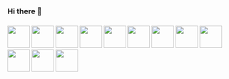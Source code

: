 ### Hi there 👋
<h3 aling=left>
  <img width="50" height="50" src="https://cdn.jsdelivr.net/gh/devicons/devicon/icons/swift/swift-original.svg" />
  <img width="50" height="50" src="https://cdn.jsdelivr.net/gh/devicons/devicon/icons/objectivec/objectivec-plain.svg" />
  <img width="50" height="50" src="https://cdn.jsdelivr.net/gh/devicons/devicon/icons/angularjs/angularjs-original.svg" />
  <img width="50" height="50" src="https://cdn.jsdelivr.net/gh/devicons/devicon/icons/nodejs/nodejs-original.svg" />
  <img width="50" height="50" src="https://cdn.jsdelivr.net/gh/devicons/devicon/icons/typescript/typescript-original.svg" />
  <img width="50" height="50" src="https://cdn.jsdelivr.net/gh/devicons/devicon/icons/javascript/javascript-original.svg" />
  <img width="50" height="50" src="https://cdn.jsdelivr.net/gh/devicons/devicon/icons/spring/spring-original.svg" />
  <img width="50" height="50" src="https://cdn.jsdelivr.net/gh/devicons/devicon/icons/java/java-original-wordmark.svg" />
  <img width="50" height="50" src="https://cdn.jsdelivr.net/gh/devicons/devicon/icons/cplusplus/cplusplus-original.svg" />
  <img width="50" height="50" src="https://cdn.jsdelivr.net/gh/devicons/devicon/icons/c/c-original.svg" />
  <img width="50" height="50" src="https://cdn.jsdelivr.net/gh/devicons/devicon/icons/xcode/xcode-original.svg" />
  <img width="50" height="50" src="https://cdn.jsdelivr.net/gh/devicons/devicon/icons/visualstudio/visualstudio-plain.svg" />
</h3>

<!--
**diegoccastano/diegoccastano** is a ✨ _special_ ✨ repository because its `README.md` (this file) appears on your GitHub profile.

Here are some ideas to get you started:

- 🔭 I’m currently working on ...
- 🌱 I’m currently learning ...
- 👯 I’m looking to collaborate on ...
- 🤔 I’m looking for help with ...
- 💬 Ask me about ...
- 📫 How to reach me: ...
- 😄 Pronouns: ...
- ⚡ Fun fact: ...
-->
